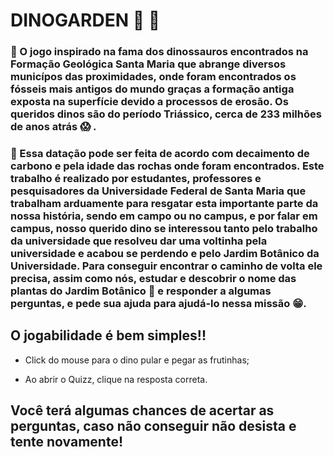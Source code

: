 
# DINOGARDEN :sauropod: 	:t-rex:
###   :pushpin: O jogo inspirado na fama dos dinossauros encontrados na Formação Geológica Santa Maria que abrange diversos municípos das proximidades, onde foram encontrados os fósseis mais antigos do mundo graças a formação antiga exposta na superfície devido a processos de erosão. Os queridos dinos são do período Triássico, cerca de 233 milhões de anos atrás :scream: .
###   :pushpin: Essa datação pode ser feita de acordo com decaimento de carbono e pela idade das rochas onde foram encontrados. Este trabalho é realizado por estudantes, professores e pesquisadores da Universidade Federal de Santa Maria que trabalham arduamente para resgatar esta importante parte da nossa história, sendo em campo ou no campus, e por falar em campus, nosso querido dino se interessou tanto pelo trabalho da universidade que resolveu dar uma voltinha pela universidade e acabou se perdendo e pelo Jardim Botânico da Universidade. Para conseguir encontrar o caminho de volta ele precisa, assim como nós, estudar e descobrir o nome das plantas do Jardim Botânico :seedling: e responder a algumas perguntas, e pede sua ajuda para ajudá-lo nessa missão :grin:.


## O jogabilidade é bem simples!!

- Click do mouse para o dino pular e pegar as frutinhas;
  
- Ao abrir o Quizz, clique na resposta correta.


## Você terá algumas chances de acertar as perguntas, caso não conseguir não desista e tente novamente!

